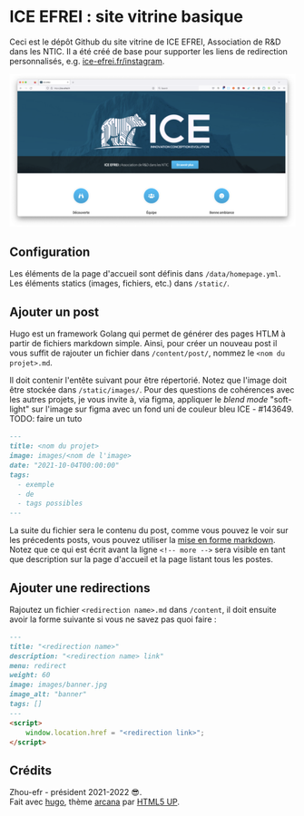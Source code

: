 # ICE EFREI : site vitrine basique

Ceci est le dépôt Github du site vitrine de ICE EFREI, Association de R&D dans les NTIC. Il a été créé de base
pour supporter les liens de redirection personnalisés, e.g. [ice-efrei.fr/instagram](https://ice-efrei.fr/instagram).

![](./static/images/screenshot.png)

## Configuration
Les éléments de la page d'accueil sont définis dans `/data/homepage.yml`. Les éléments statics (images, fichiers, etc.)
dans `/static/`.

## Ajouter un post
Hugo est un framework Golang qui permet de générer des pages HTLM à partir de fichiers markdown simple. Ainsi, pour 
créer un nouveau post il vous suffit de rajouter un fichier dans `/content/post/`, nommez le `<nom du projet>.md`. 

Il doit contenir l'entête suivant pour être répertorié. Notez que l'image doit être stockée dans `/static/images/`. 
Pour des questions de cohérences avec les autres projets, je vous invite à, via figma, appliquer le _blend mode_ 
"soft-light" sur l'image sur figma avec un fond uni de couleur bleu ICE - #143649. TODO: faire un tuto
```markdown
---
title: <nom du projet>
image: images/<nom de l'image>
date: "2021-10-04T00:00:00"
tags:
  - exemple
  - de
  - tags possibles
---
```

La suite du fichier sera le contenu du post, comme vous pouvez le voir sur les précedents posts, vous pouvez utiliser
la [mise en forme markdown](https://fr.wikipedia.org/wiki/Markdown). Notez que ce qui est écrit avant la ligne
`<!-- more -->` sera visible en tant que description sur la page d'accueil et la page listant tous les postes.

## Ajouter une redirections
Rajoutez un fichier `<redirection name>.md` dans `/content`, il doit ensuite avoir la forme suivante si vous ne savez pas
quoi faire :
```markdown
---
title: "<redirection name>"
description: "<redirection name> link"
menu: redirect
weight: 60
image: images/banner.jpg
image_alt: "banner"
tags: []
---
<script>
    window.location.href = "<redirection link>";
</script>
```

## Crédits
Zhou-efr - président 2021-2022 😎.  
Fait avec [hugo](https://gohugo.io/), thème [arcana](https://github.com/half-duplex/hugo-arcana) par 
[HTML5 UP](https://html5up.net).